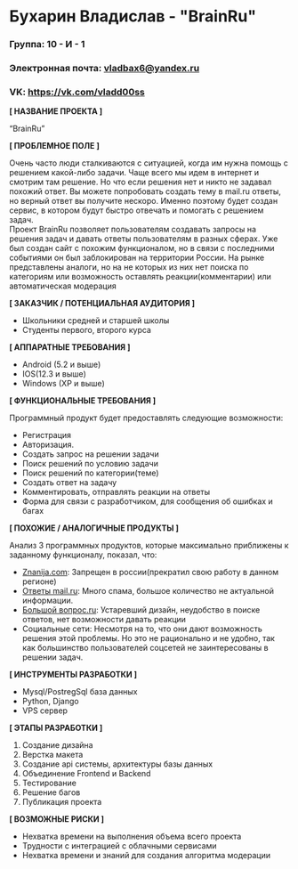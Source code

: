 # Бухарин Владислав - "BrainRu"

### Группа: 10 - И - 1

### Электронная почта: vladbax6@yandex.ru

### VK: https://vk.com/vladd00ss

**[ НАЗВАНИЕ ПРОЕКТА ]**

“BrainRu”

**[ ПРОБЛЕМНОЕ ПОЛЕ ]**

Очень часто люди сталкиваются с ситуацией, когда им нужна помощь с решением какой-либо задачи. Чаще всего мы идем в интернет и смотрим там решение. Но что если решения нет и никто не задавал похожий ответ. Вы можете попробовать создать тему в mail.ru ответы, но верный ответ вы получите нескоро. Именно поэтому будет создан сервис, в котором будут быстро отвечать и помогать с решением задач.<br>
Проект BrainRu позволяет пользователям создавать запросы на решения задач и давать ответы пользователям в разных сферах.
Уже был создан сайт с похожим функционалом, но в связи с последними событиями он был заблокирован на территории России.
На рынке представлены аналоги, но на не которых из них нет поиска по категориям или возможность оставлять реакции(комментарии) или автоматическая модерация

**[ ЗАКАЗЧИК / ПОТЕНЦИАЛЬНАЯ АУДИТОРИЯ ]**

* Школьники средней и старшей школы
* Студенты первого, второго курса

**[ АППАРАТНЫЕ ТРЕБОВАНИЯ ]** 

* Android (5.2 и выше)
* IOS(12.3 и выше)
* Windows (XP и выше)

**[ ФУНКЦИОНАЛЬНЫЕ ТРЕБОВАНИЯ ]**

Программный продукт будет предоставлять следующие возможности:
* Регистрация
* Авторизация.
* Создать запрос на решении задачи
* Поиск решений по условию задачи
* Поиск решений по категории(теме)
* Создать ответ на задачу
* Комментировать, отправлять реакции на ответы
* Форма для связи с разработчиком, для сообщения об ошибках и багах

**[ ПОХОЖИЕ / АНАЛОГИЧНЫЕ ПРОДУКТЫ ]**

Анализ 3 программных продуктов, которые максимально приближены к заданному функционалу, показал, что:
* <a href="https://znanija.com">Znanija.com</a>: Запрещен в россии(прекратил свою работу в данном регионе)
*	<a href="https://otvet.mail.ru">Ответы mail.ru</a>: Много спама, большое количество не актуальной информации.
* <a href="http://bolshoyvopros.ru">Большой вопрос.ru</a>: Устаревший дизайн, неудобство в поиске ответов, нет возможности давать реакции
* Социальные сети: Несмотря на то, что они дают возможность решения этой проблемы. Но это не рационально и не удобно, так как большинство пользователей соцсетей не заинтересованы в решении задач.

**[ ИНСТРУМЕНТЫ РАЗРАБОТКИ ]**

*	Mysql/PostregSql база данных
*	Python, Django
*	VPS сервер

**[ ЭТАПЫ РАЗРАБОТКИ ]**

1) Создание дизайна
2) Верстка макета
3) Создание api системы, архитектуры базы данных
4) Объединение Frontend и Backend
5) Тестирование
6) Решение багов
7) Публикация проекта

**[ ВОЗМОЖНЫЕ РИСКИ ]**

*	Нехватка времени на выполнения объема всего проекта
*	Трудности с интеграцией с облачными сервисами
* Нехватка времени и знаний для создания алгоритма модерации
